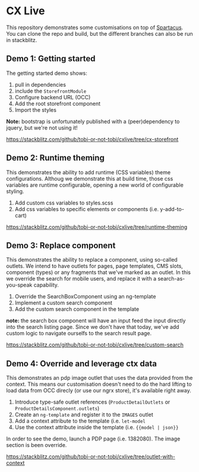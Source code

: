 # CX Live

This repository demonstrates some customisations on top of [Spartacus](https://github.com/SAP/cloud-commerce-spartacus-storefront). You can clone the repo and build, but the different branches can also be run in stackblitz.

## Demo 1: Getting started
The getting started demo shows:
1. pull in dependencies
2. include the `StorefrontModule`
3. Configure backend URL (OCC)
4. Add the root storefront component
5. Import the styles

**Note:** bootstrap is unfortunately published with a (peer)dependency to jquery, but we're not using it!

https://stackblitz.com/github/tobi-or-not-tobi/cxlive/tree/cx-storefront

## Demo 2: Runtime theming
This demonstrates the ability to add runtime (CSS variables) theme configurations. Althoug we demonstrate this at build time, those css variables are runtime configurable, opening a new world of configurable styling. 
1. Add custom css variables to styles.scss
2. Add css variables to specific elements or components (i.e. y-add-to-cart)

https://stackblitz.com/github/tobi-or-not-tobi/cxlive/tree/runtime-theming

## Demo 3: Replace component
This demonstrates the ability to replace a component, using so-called outlets. We intend to have outlets for pages, page templates, CMS slots, component (types) or any fragments that we've marked as an outlet. In this we override the search for mobile users, and replace it with a search-as-you-speak capability.

1. Override the SearchBoxComponent using an ng-template
2. Implement a custom search component
3. Add the custom search component in the template

**note:** the search box component will have an input feed the input directly into the search listing page. Since we don't have that today, we've add custom logic to navigate ourselfs to the search result page. 

https://stackblitz.com/github/tobi-or-not-tobi/cxlive/tree/custom-search

## Demo 4: Override and leverage ctx data
This demonstrates an pdp image outlet that uses the data provided from the context. This means our customisation doesn't need to do the hard lifting to load data from OCC direcly (or use our ngrx store), it's available right away. 

1. Introduce type-safe outlet references (`ProductDetailOutlets` or `ProductDetailsComponent.outlets`)
2. Create an `ng-template` and register it to the `IMAGES` outlet
3. Add a context attribute to the template (i.e. `let-model`
4. Use the context attribute inside the template (i.e. `{{model | json}}`

In order to see the demo, launch a PDP page (i.e. 1382080). The image section is been override.

https://stackblitz.com/github/tobi-or-not-tobi/cxlive/tree/outlet-with-context
